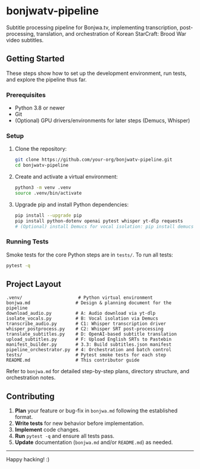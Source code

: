 # bonjwatv-pipeline

Subtitle processing pipeline for Bonjwa.tv, implementing transcription, post-processing, translation,
and orchestration of Korean StarCraft: Brood War video subtitles.

## Getting Started

These steps show how to set up the development environment, run tests, and explore the pipeline thus far.

### Prerequisites
- Python 3.8 or newer
- Git
- (Optional) GPU drivers/environments for later steps (Demucs, Whisper) 

### Setup
1. Clone the repository:
   ```bash
   git clone https://github.com/your-org/bonjwatv-pipeline.git
   cd bonjwatv-pipeline
   ```
2. Create and activate a virtual environment:
   ```bash
   python3 -m venv .venv
   source .venv/bin/activate
   ```
3. Upgrade pip and install Python dependencies:
   ```bash
   pip install --upgrade pip
   pip install python-dotenv openai pytest whisper yt-dlp requests
   # (Optional) install Demucs for vocal isolation: pip install demucs
   ```

### Running Tests

Smoke tests for the core Python steps are in `tests/`. To run all tests:
```bash
pytest -q
```

## Project Layout

```
.venv/                     # Python virtual environment
bonjwa.md                 # Design & planning document for the pipeline
download_audio.py         # A: Audio download via yt-dlp
isolate_vocals.py         # B: Vocal isolation via Demucs
transcribe_audio.py       # C1: Whisper transcription driver
whisper_postprocess.py    # C2: Whisper SRT post-processing
translate_subtitles.py    # D: OpenAI-based subtitle translation
upload_subtitles.py       # F: Upload English SRTs to Pastebin
manifest_builder.py       # 3.3: Build subtitles.json manifest
pipeline_orchestrator.py  # 4: Orchestration and batch control
tests/                    # Pytest smoke tests for each step
README.md                 # This contributor guide
``` 

Refer to `bonjwa.md` for detailed step-by-step plans, directory structure, and orchestration notes.

## Contributing

1. **Plan** your feature or bug-fix in `bonjwa.md` following the established format.
2. **Write tests** for new behavior before implementation.
3. **Implement** code changes.
4. **Run** `pytest -q` and ensure all tests pass.
5. **Update** documentation (`bonjwa.md` and/or `README.md`) as needed.

---
Happy hacking! :)